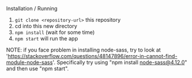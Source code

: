 Installation / Running
1. `git clone <repository-url>` this repository
2. cd into this new directory
3. `npm install` (wait for some time)
4. `npm start` will run the app

NOTE: if you face problem in installing node-sass, try to look at 'https://stackoverflow.com/questions/48147896/error-in-cannot-find-module-node-sass'. Specifically try using "npm install node-sass@4.12.0" and then use "npm start".
